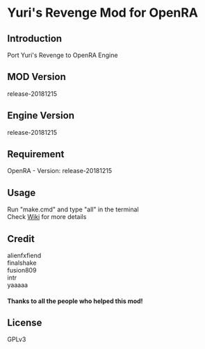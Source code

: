 # Yuri's Revenge Mod for OpenRA
## Introduction
Port Yuri's Revenge to OpenRA Engine

## MOD Version
release-20181215

## Engine Version
release-20181215

## Requirement
OpenRA - Version: release-20181215

## Usage
Run "make.cmd" and type "all" in the terminal  
Check [Wiki](https://github.com/cookgreen/yr/wiki) for more details

## Credit
alienfxfiend  
finalshake  
fusion809  
intr  
yaaaaa  

#### Thanks to all the people who helped this mod!  

## License
GPLv3
